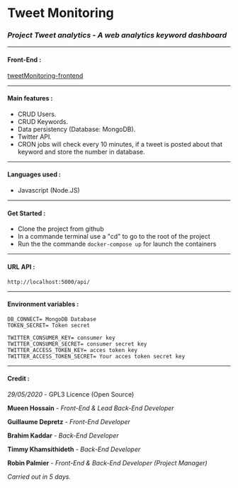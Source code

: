 # Tweet Monitoring
### *Project Tweet analytics - A web analytics keyword dashboard*

---
#### Front-End :
[tweetMonitoring-frontend](https://github.com/RobinPalmier/tweetMonitoring-frontend)

---
 #### Main features :
* CRUD Users.
* CRUD Keywords.
* Data persistency (Database: MongoDB).
* Twitter API.
* CRON jobs will check every 10 minutes, if a tweet is posted about that keyword and store the number in database.

---
#### Languages used :
* Javascript (Node.JS)

---
#### Get Started : &nbsp;
- Clone the project from github
- In a commande terminal use a "cd" to go to the root of the project
- Run the the commande `docker-compose up` for launch the containers

---
#### URL API : &nbsp;
``http://localhost:5000/api/``

---
#### Environment variables : &nbsp;
```
DB_CONNECT= MongoDB Database
TOKEN_SECRET= Token secret

TWITTER_CONSUMER_KEY= consumer key
TWITTER_CONSUMER_SECRET= consumer secret key
TWITTER_ACCESS_TOKEN_KEY= acces token key
TWITTER_ACCESS_TOKEN_SECRET= Your acces token secret key
```

---
#### Credit :
*29/05/2020* - GPL3 Licence (Open Source)


**Mueen Hossain** - *Front-End & Lead Back-End Developer*
&nbsp;

**Guillaume Depretz** - *Front-End Developer*
&nbsp;

**Brahim Kaddar** - *Back-End Developer*
&nbsp;

**Timmy Khamsithideth** - *Back-End Developer*
&nbsp;

**Robin Palmier** - *Front-End & Back-End Developer* *(Project Manager)*
&nbsp;

*Carried out in 5 days.*

